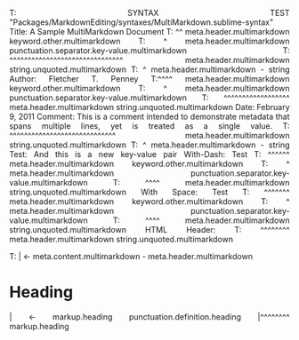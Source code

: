 T: SYNTAX TEST "Packages/MarkdownEditing/syntaxes/MultiMarkdown.sublime-syntax"
Title:   A Sample MultiMarkdown Document
T: ^^ meta.header.multimarkdown keyword.other.multimarkdown
T:   ^ meta.header.multimarkdown punctuation.separator.key-value.multimarkdown
T:       ^^^^^^^^^^^^^^^^^^^^^^^^^^^^^^^ meta.header.multimarkdown string.unquoted.multimarkdown
T:                                      ^ meta.header.multimarkdown - string
Author:  Fletcher T. Penney
T:^^^^ meta.header.multimarkdown keyword.other.multimarkdown
T:    ^ meta.header.multimarkdown punctuation.separator.key-value.multimarkdown
T:       ^^^^^^^^^^^^^^^^^^ meta.header.multimarkdown string.unquoted.multimarkdown
Date:    February 9, 2011
Comment: This is a comment intended to demonstrate
         metadata that spans multiple lines, yet
         is treated as a single value.
T:       ^^^^^^^^^^^^^^^^^^^^^^^^^^^^^ meta.header.multimarkdown string.unquoted.multimarkdown
T:                                    ^ meta.header.multimarkdown - string
Test:    And this is a new key-value pair
With-Dash: Test
T: ^^^^^^ meta.header.multimarkdown keyword.other.multimarkdown
T:       ^ meta.header.multimarkdown punctuation.separator.key-value.multimarkdown
T:         ^^^^ meta.header.multimarkdown string.unquoted.multimarkdown
With Space: Test
T: ^^^^^^^ meta.header.multimarkdown keyword.other.multimarkdown
T:        ^ meta.header.multimarkdown punctuation.separator.key-value.multimarkdown
T:          ^^^^ meta.header.multimarkdown string.unquoted.multimarkdown
HTML Header: <style>
             body { width:100ex; margin:auto; text-align:justify; }
             /* Some more style. */
             </style>
T:           ^^^^^^^^ meta.header.multimarkdown string.unquoted.multimarkdown

T:
| <- meta.content.multimarkdown - meta.header.multimarkdown
# Heading
| <- markup.heading punctuation.definition.heading
|^^^^^^^^ markup.heading
